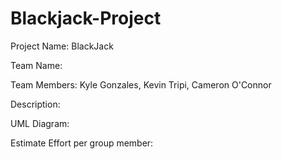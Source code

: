 # Blackjack-Project

Project Name: BlackJack

Team Name:

Team Members: Kyle Gonzales, Kevin Tripi, Cameron O'Connor

Description:

UML Diagram:

Estimate Effort per group member:
